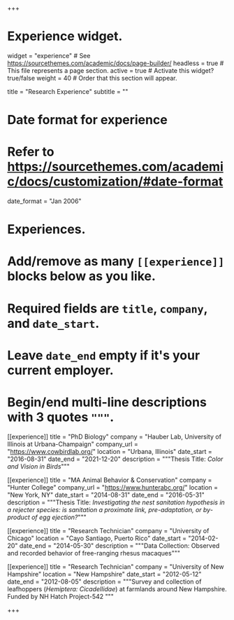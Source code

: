 +++
# Experience widget.
widget = "experience"  # See https://sourcethemes.com/academic/docs/page-builder/
headless = true  # This file represents a page section.
active = true  # Activate this widget? true/false
weight = 40  # Order that this section will appear.

title = "Research Experience"
subtitle = ""

# Date format for experience
#   Refer to https://sourcethemes.com/academic/docs/customization/#date-format
date_format = "Jan 2006"

# Experiences.
#   Add/remove as many `[[experience]]` blocks below as you like.
#   Required fields are `title`, `company`, and `date_start`.
#   Leave `date_end` empty if it's your current employer.
#   Begin/end multi-line descriptions with 3 quotes `"""`.

[[experience]]
  title = "PhD Biology"
  company = "Hauber Lab, University of Illinois at Urbana-Champaign"
  company_url = "https://www.cowbirdlab.org/"
  location = "Urbana, Illinois"
  date_start = "2016-08-31"
  date_end = "2021-12-20"
  description = """Thesis Title: *Color and Vision in Birds*"""

[[experience]]
  title = "MA Animal Behavior & Conservation"
  company = "Hunter College"
  company_url = "https://www.hunterabc.org/"
  location = "New York, NY"
  date_start = "2014-08-31"
  date_end = "2016-05-31"
  description = """Thesis Title: *Investigating the nest sanitation hypothesis in a rejecter species: is sanitation a proximate link, pre-adaptation, or by-product of egg ejection?*"""
  
[[experience]]
  title = "Research Technician"
  company = "University of Chicago"
  location = "Cayo Santiago, Puerto Rico"
  date_start = "2014-02-20"
  date_end = "2014-05-30"
  description = """Data Collection: Observed and recorded behavior of free-ranging rhesus macaques"""
  
[[experience]]
  title = "Research Technician"
  company = "University of New Hampshire"
  location = "New Hampshire"
  date_start = "2012-05-12"
  date_end = "2012-08-05"
  description = """Survey and collection of leafhoppers (*Hemiptera: Cicadellidae*) at farmlands around New Hampshire. Funded by NH Hatch Project-542 """

+++
